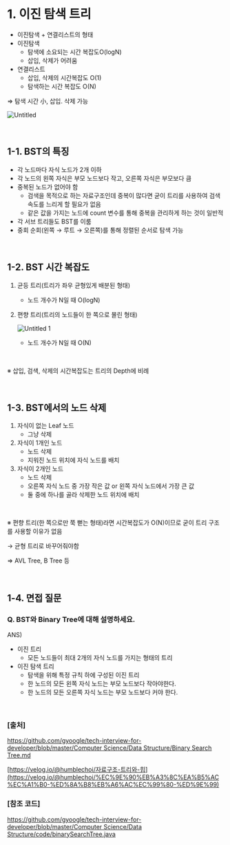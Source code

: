 # 1. 이진 탐색 트리

- 이진탐색 + 연결리스트의 형태
- 이진탐색
    - 탐색에 소요되는 시간 복잡도O(logN)
    - 삽입, 삭제가 어려움
- 연결리스트
    - 삽입, 삭제의 시간복잡도 O(1)
    - 탐색하는 시간 복잡도 O(N)

⇒ 탐색 시간 小, 삽입. 삭제 가능

![Untitled](https://user-images.githubusercontent.com/45481007/159903634-d359557a-085d-4906-b9dd-7d3e398b71fa.png)

<br/>

## 1-1. BST의 특징

- 각 노드마다 자식 노드가 2개 이하
- 각 노드의 왼쪽 자식은 부모 노드보다 작고, 오른쪽 자식은 부모보다 큼
- 중복된 노드가 없어야 함
    - 검색을 목적으로 하는 자료구조인데 중복이 많다면 굳이 트리를 사용하여 검색 속도를 느리게 할 필요가 없음
    - 같은 값을 가지는 노드에 count 변수를 통해 중복을 관리하게 하는 것이 일반적
- 각 서브 트리들도 BST를 이룸
- 중회 순회(왼쪽 → 루트 → 오른쪽)를 통해 정렬된 순서로 탐색 가능


<br/>


## 1-2. BST 시간 복잡도

1. 균등 트리(트리가 좌우 균형있게 배분된 형태)
    - 노드 개수가 N일 때 O(logN)
2. 편향 트리(트리의 노드들이 한 쪽으로 몰린 형태)
    
    ![Untitled 1](https://user-images.githubusercontent.com/45481007/159903649-79923a62-0d8e-4435-a317-2f166377fcd2.png)
    
    - 노드 개수가 N일 때 O(N)

<br/>

※ 삽입, 검색, 삭제의 시간복잡도는 트리의 Depth에 비례


<br/>


## 1-3. BST에서의 노드 삭제

1. 자식이 없는 Leaf 노드
    - 그냥 삭제
2. 자식이 1개인 노드
    - 노드 삭제
    - 지워진 노드 위치에 자식 노드를 배치
3. 자식이 2개인 노드
    - 노드 삭제
    - 오른쪽 자식 노드 중 가장 작은 값 or 왼쪽 자식 노드에서 가장 큰 값
    - 둘 중에 하나를 골라 삭제한 노드 위치에 배치

<br/>

※ 편향 트리(한 쪽으로만 쭉 뻗는 형태)라면 시간복잡도가 O(N)이므로 굳이 트리 구조를 사용할 이유가 없음

→ 균형 트리로 바꾸어줘야함

⇒ AVL Tree, B Tree 등


<br/>


## 1-4. 면접 질문

### Q. BST와 Binary Tree에 대해 설명하세요.

ANS)

- 이진 트리
    - 모든 노드들이 최대 2개의 자식 노드를 가지는 형태의 트리
- 이진 탐색 트리
    - 탐색을 위해 특정 규칙 하에 구성된 이진 트리
    - 한 노드의 모든 왼쪽 자식 노드는 부모 노드보다 작아야한다.
    - 한 노드의 모든 오른쪽 자식 노드는 부모 노드보다 커야 한다.


<br/>


### [출처]

[https://github.com/gyoogle/tech-interview-for-developer/blob/master/Computer Science/Data Structure/Binary Search Tree.md](https://github.com/gyoogle/tech-interview-for-developer/blob/master/Computer%20Science/Data%20Structure/Binary%20Search%20Tree.md)

[https://velog.io/@humblechoi/자료구조-트리와-힙](https://velog.io/@humblechoi/%EC%9E%90%EB%A3%8C%EA%B5%AC%EC%A1%B0-%ED%8A%B8%EB%A6%AC%EC%99%80-%ED%9E%99)

### [참조 코드]

[https://github.com/gyoogle/tech-interview-for-developer/blob/master/Computer Science/Data Structure/code/binarySearchTree.java](https://github.com/gyoogle/tech-interview-for-developer/blob/master/Computer%20Science/Data%20Structure/code/binarySearchTree.java)
